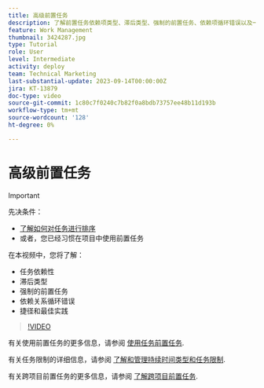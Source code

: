 ```yaml
---
title: 高级前置任务
description: 了解前置任务依赖项类型、滞后类型、强制的前置任务、依赖项循环错误以及一些快捷方式和最佳实践。
feature: Work Management
thumbnail: 3424287.jpg
type: Tutorial
role: User
level: Intermediate
activity: deploy
team: Technical Marketing
last-substantial-update: 2023-09-14T00:00:00Z
jira: KT-13879
doc-type: video
source-git-commit: 1c80c7f0240c7b82f0a8bdb73757ee48b11d193b
workflow-type: tm+mt
source-wordcount: '128'
ht-degree: 0%

---
```


# 高级前置任务

>[!IMPORTANT]
>
>先决条件：
>
>* [了解如何对任务进行排序](https://experienceleague.adobe.com/docs/workfront-learn/tutorials-workfront/manage-work/tasks/learn-to-sequence-tasks.html?lang=en)
>* 或者，您已经习惯在项目中使用前置任务

在本视频中，您将了解：

* 任务依赖性
* 滞后类型
* 强制的前置任务
* 依赖关系循环错误
* 捷径和最佳实践


>[!VIDEO](https://video.tv.adobe.com/v/3424287/?quality=12&learn=on)

有关使用前置任务的更多信息，请参阅 [使用任务前置任务](https://experienceleague.adobe.com/docs/workfront/using/manage-work/tasks/use-task-predecessors/use-task-predecessors.html).

有关任务限制的详细信息，请参阅 [了解和管理持续时间类型和任务限制](https://experienceleague.adobe.com/docs/workfront-learn/tutorials-workfront/manage-work/intermediate-projects/understand-and-manage-duration-types-and-task-constraints.html).

有关跨项目前置任务的更多信息，请参阅 [了解跨项目前置任务](https://experienceleague.adobe.com/docs/workfront-learn/tutorials-workfront/manage-work/intermediate-projects/understand-cross-project-predecessors.html).
